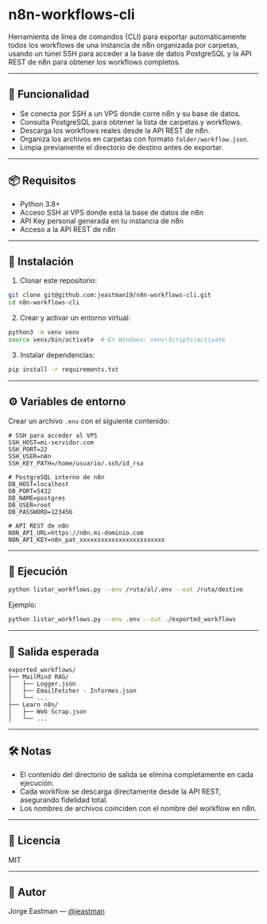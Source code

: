 # n8n-workflows-cli

Herramienta de línea de comandos (CLI) para exportar automáticamente todos los workflows de una instancia de n8n organizada por carpetas, usando un túnel SSH para acceder a la base de datos PostgreSQL y la API REST de n8n para obtener los workflows completos.

---

## 🚀 Funcionalidad

- Se conecta por SSH a un VPS donde corre n8n y su base de datos.
- Consulta PostgreSQL para obtener la lista de carpetas y workflows.
- Descarga los workflows reales desde la API REST de n8n.
- Organiza los archivos en carpetas con formato `folder/workflow.json`.
- Limpia previamente el directorio de destino antes de exportar.

---

## 📦 Requisitos

- Python 3.8+
- Acceso SSH al VPS donde está la base de datos de n8n
- API Key personal generada en tu instancia de n8n
- Acceso a la API REST de n8n

---

## 🧰 Instalación

1. Clonar este repositorio:

```bash
git clone git@github.com:jeastman19/n8n-workflows-cli.git
cd n8n-workflows-cli
```

2. Crear y activar un entorno virtual:

```bash
python3 -m venv venv
source venv/bin/activate  # En Windows: venv\Scripts\activate
```

3. Instalar dependencias:

```bash
pip install -r requirements.txt
```

---

## ⚙️ Variables de entorno

Crear un archivo `.env` con el siguiente contenido:

```env
# SSH para acceder al VPS
SSH_HOST=mi-servidor.com
SSH_PORT=22
SSH_USER=n8n
SSH_KEY_PATH=/home/usuario/.ssh/id_rsa

# PostgreSQL interno de n8n
DB_HOST=localhost
DB_PORT=5432
DB_NAME=postgres
DB_USER=root
DB_PASSWORD=123456

# API REST de n8n
N8N_API_URL=https://n8n.mi-dominio.com
N8N_API_KEY=n8n_pat_xxxxxxxxxxxxxxxxxxxxxxxx
```

---

## 🧪 Ejecución

```bash
python listar_workflows.py --env /ruta/al/.env --out /ruta/destino
```

Ejemplo:

```bash
python listar_workflows.py --env .env --out ./exported_workflows
```

---

## 📂 Salida esperada

```
exported_workflows/
├── MailMind RAG/
│   ├── Logger.json
│   ├── EmailFetcher - Informes.json
│   └── ...
├── Learn n8n/
│   ├── Web Scrap.json
│   └── ...
```

---

## 🛠️ Notas

- El contenido del directorio de salida se elimina completamente en cada ejecución.
- Cada workflow se descarga directamente desde la API REST, asegurando fidelidad total.
- Los nombres de archivos coinciden con el nombre del workflow en n8n.

---

## 🧾 Licencia

MIT

---

## 🤝 Autor

Jorge Eastman — [@jeastman](https://github.com/jeastman)

